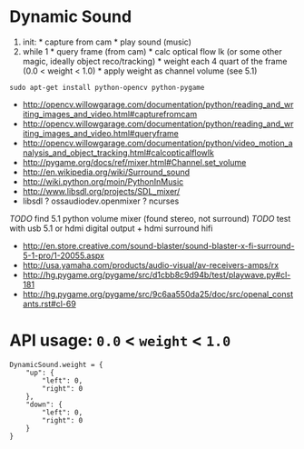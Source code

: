 Dynamic Sound
=============

  1. init:
    * capture from cam
    * play sound (music)
  2. while 1
    * query frame (from cam)
    * calc optical flow lk (or some other magic, ideally object reco/tracking)
    * weight each 4 quart of the frame (0.0 < weight < 1.0)
    * apply weight as channel volume (see 5.1)

    sudo apt-get install python-opencv python-pygame

  * http://opencv.willowgarage.com/documentation/python/reading_and_writing_images_and_video.html#capturefromcam
  * http://opencv.willowgarage.com/documentation/python/reading_and_writing_images_and_video.html#queryframe
  * http://opencv.willowgarage.com/documentation/python/video_motion_analysis_and_object_tracking.html#calcopticalflowlk
  * http://pygame.org/docs/ref/mixer.html#Channel.set_volume
  * http://en.wikipedia.org/wiki/Surround_sound
  * http://wiki.python.org/moin/PythonInMusic
  * http://www.libsdl.org/projects/SDL_mixer/
  * libsdl ? ossaudiodev.openmixer ? ncurses

_TODO_ find 5.1 python volume mixer (found stereo, not surround)
_TODO_ test with usb 5.1 or hdmi digital output + hdmi surround hifi

  * http://en.store.creative.com/sound-blaster/sound-blaster-x-fi-surround-5-1-pro/1-20055.aspx
  * http://usa.yamaha.com/products/audio-visual/av-receivers-amps/rx
  * http://hg.pygame.org/pygame/src/d1cbb8c9d94b/test/playwave.py#cl-181
  * http://hg.pygame.org/pygame/src/9c6aa550da25/doc/src/openal_constants.rst#cl-69

# API usage: `0.0` < `weight` < `1.0`

    DynamicSound.weight = {
        "up": {
            "left": 0,
            "right": 0
        },
        "down": {
            "left": 0,
            "right": 0
        }
    }

